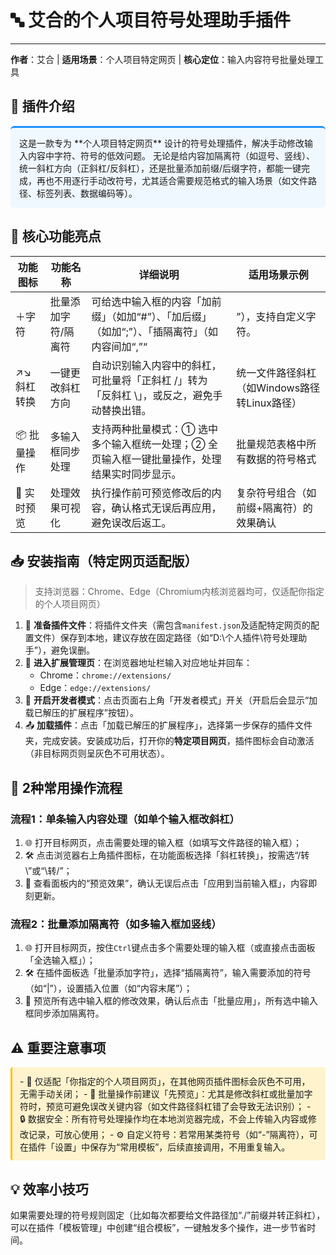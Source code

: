 # 🔤 艾合的个人项目符号处理助手插件  
---
**作者**：艾合 | **适用场景**：个人项目特定网页 | **核心定位**：输入内容符号批量处理工具  


## 📖 插件介绍  
<div style="padding: 14px; background-color: #f0f8ff; border-radius: 6px; border-top: 3px solid #1e90ff;">  
这是一款专为 **个人项目特定网页** 设计的符号处理插件，解决手动修改输入内容中字符、符号的低效问题。  
无论是给内容加隔离符（如逗号、竖线）、统一斜杠方向（正斜杠/反斜杠），还是批量添加前缀/后缀字符，都能一键完成，再也不用逐行手动改符号，尤其适合需要规范格式的输入场景（如文件路径、标签列表、数据编码等）。  
</div>  


## 🌟 核心功能亮点  
| 功能图标 | 功能名称 | 详细说明 | 适用场景示例 |  
|----------|----------|----------|--------------|  
| ＋字符   | 批量添加字符/隔离符 | 可给选中输入框的内容「加前缀」（如加“#”）、「加后缀」（如加“;”）、「插隔离符」（如内容间加“,”“|”），支持自定义字符。 | 给标签列表加逗号分隔、给文件名称加统一前缀 |  
| ↗↘ 斜杠转换 | 一键更改斜杠方向 | 自动识别输入内容中的斜杠，可批量将「正斜杠 /」转为「反斜杠 \」，或反之，避免手动替换出错。 | 统一文件路径斜杠（如Windows路径转Linux路径） |  
| 📦 批量操作 | 多输入框同步处理 | 支持两种批量模式：① 选中多个输入框统一处理；② 全页输入框一键批量操作，处理结果实时同步显示。 | 批量规范表格中所有数据的符号格式 |  
| 👀 实时预览 | 处理效果可视化 | 执行操作前可预览修改后的内容，确认格式无误后再应用，避免误改后返工。 | 复杂符号组合（如前缀+隔离符）的效果确认 |  


## 📥 安装指南（特定网页适配版）  
> 支持浏览器：Chrome、Edge（Chromium内核浏览器均可，仅适配你指定的个人项目网页）  

1. 📂 **准备插件文件**：将插件文件夹（需包含`manifest.json`及适配特定网页的配置文件）保存到本地，建议存放在固定路径（如“D:\个人插件\符号处理助手”），避免误删。  
2. 🔗 **进入扩展管理页**：在浏览器地址栏输入对应地址并回车：  
   - Chrome：`chrome://extensions/`  
   - Edge：`edge://extensions/`  
3. 🔄 **开启开发者模式**：点击页面右上角「开发者模式」开关（开启后会显示“加载已解压的扩展程序”按钮）。  
4. 📤 **加载插件**：点击「加载已解压的扩展程序」，选择第一步保存的插件文件夹，完成安装。安装成功后，打开你的**特定项目网页**，插件图标会自动激活（非目标网页则呈灰色不可用状态）。  


## 🚀 2种常用操作流程  
### 流程1：单条输入内容处理（如单个输入框改斜杠）  
1. 🌐 打开目标网页，点击需要处理的输入框（如填写文件路径的输入框）；  
2. 🛠️ 点击浏览器右上角插件图标，在功能面板选择「斜杠转换」，按需选“/转\”或“\转/”；  
3. 👀 查看面板内的“预览效果”，确认无误后点击「应用到当前输入框」，内容即刻更新。  

### 流程2：批量添加隔离符（如多输入框加竖线）  
1. 🌐 打开目标网页，按住`Ctrl`键点击多个需要处理的输入框（或直接点击面板「全选输入框」）；  
2. 🛠️ 在插件面板选「批量添加字符」，选择“插隔离符”，输入需要添加的符号（如“|”），设置插入位置（如“内容末尾”）；  
3. 👀 预览所有选中输入框的修改效果，确认后点击「批量应用」，所有选中输入框同步添加隔离符。  


## ⚠️ 重要注意事项  
<div style="padding: 12px; background-color: #fff3cd; border-radius: 4px; border-left: 3px solid #ffc107;">  
- 🎯 仅适配「你指定的个人项目网页」，在其他网页插件图标会灰色不可用，无需手动关闭；  
- 📌 批量操作前建议「先预览」：尤其是修改斜杠或批量加字符时，预览可避免误改关键内容（如文件路径斜杠错了会导致无法识别）；  
- 🔒 数据安全：所有符号处理操作均在本地浏览器完成，不会上传输入内容或修改记录，可放心使用；  
- ⚙️ 自定义符号：若常用某类符号（如“-”隔离符），可在插件「设置」中保存为“常用模板”，后续直接调用，不用重复输入。  
</div>  


## 💡 效率小技巧  
如果需要处理的符号规则固定（比如每次都要给文件路径加“./”前缀并转正斜杠），可以在插件「模板管理」中创建“组合模板”，一键触发多个操作，进一步节省时间。
